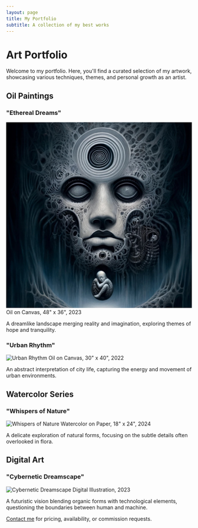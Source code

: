 ```yaml
---
layout: page
title: My Portfolio
subtitle: A collection of my best works
---
```


# Art Portfolio

Welcome to my portfolio. Here, you'll find a curated selection of my artwork, showcasing various techniques, themes, and personal growth as an artist.

## Oil Paintings

### "Ethereal Dreams"
![Ethereal Dreams](/assets/img/83FE35CE-EF7A-4897-BF97-DDE39C80FB5F.jpeg)
Oil on Canvas, 48" x 36", 2023

A dreamlike landscape merging reality and imagination, exploring themes of hope and tranquility.

### "Urban Rhythm"
![Urban Rhythm](/assets/img/urban-rhythm.jpg)
Oil on Canvas, 30" x 40", 2022

An abstract interpretation of city life, capturing the energy and movement of urban environments.

## Watercolor Series

### "Whispers of Nature"
![Whispers of Nature](/assets/img/whispers-of-nature.jpg)
Watercolor on Paper, 18" x 24", 2024

A delicate exploration of natural forms, focusing on the subtle details often overlooked in flora.

## Digital Art

### "Cybernetic Dreamscape"
![Cybernetic Dreamscape](/assets/img/cybernetic-dreamscape.jpg)
Digital Illustration, 2023

A futuristic vision blending organic forms with technological elements, questioning the boundaries between human and machine.

[Contact me](/contact) for pricing, availability, or commission requests.
